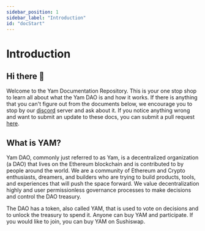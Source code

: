 ```yaml
---
sidebar_position: 1
sidebar_label: "Introduction"
id: "docStart"
---
```


# Introduction

## Hi there 👋

Welcome to the Yam Documentation Repository. This is your one stop shop to learn all about what the Yam DAO is and how it works. If there is anything that you can't figure out from the documents below, we encourage you to stop by our [discord](https://forum.yam.finance/) server and ask about it. If you notice anything wrong and want to submit an update to these docs, you can submit a pull request [here](https://github.com/rossgalloway/YAM-documentation/tree/master/new-docs).

## What is YAM?

Yam DAO, commonly just referred to as Yam, is a decentralized organization (a DAO) that lives on the Ethereum blockchain and is contributed to by people around the world. We are a community of Ethereum and Crypto enthusiasts, dreamers, and builders who are trying to build products, tools, and experiences that will push the space forward.  We value decentralization highly and user permissionless governance processes to make decisions and control the DAO treasury.

The DAO has a token, also called YAM, that is used to vote on decisions and to unlock the treasury to spend it. Anyone can buy YAM and participate. If you would like to join, you can buy YAM on Sushiswap.